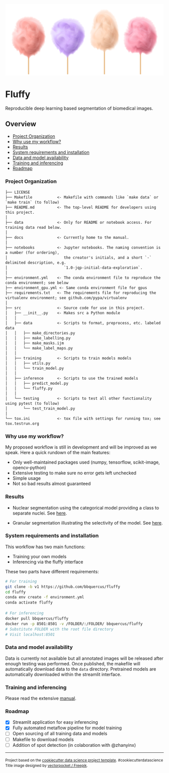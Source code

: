 ![fluffy](./data/fluffy.jpg)

Fluffy
==============================

Reproducible deep learning based segmentation of biomedical images.



## Overview

- [Project Organization](#project-organization)
- [Why use my workflow?](#why-use-my-workflow)
- [Results](#results)
- [System requirements and installation](#system-requirements-and-installation)
- [Data and model availability](#data-and-model-availability)
- [Training and inferencing](#training-and-inferencing)
- [Roadmap](#roadmap)



### Project Organization

    ├── LICENSE
    ├── Makefile           <- Makefile with commands like `make data` or `make train` (to follow)
    ├── README.md          <- The top-level README for developers using this project.
    │
    ├── data               <- Only for README or notebook access. For training data read below.
    │
    ├── docs               <- Currently home to the manual.
    │
    ├── notebooks          <- Jupyter notebooks. The naming convention is a number (for ordering),
    │                         the creator's initials, and a short `-` delimited description, e.g.
    │                         `1.0-jqp-initial-data-exploration`.
    │
    ├── environment.yml    <- The conda environment file to reproduce the conda environment; see below
    ├── environment_gpu.yml <- Same conda environment file for gpus
    ├── requirements.txt   <- The requirements file for reproducing the virtualenv environment; see github.com/pypa/virtualenv
    │
    ├── src                <- Source code for use in this project.
    │   ├── __init__.py    <- Makes src a Python module
    │   │
    │   ├── data           <- Scripts to format, preprocess, etc. labeled data
    │   │   ├── make_directories.py
    │   │   ├── make_labelling.py
    │   │   ├── make_masks.ijm
    │   │   └── make_label_maps.py
    │   │
    │   ├── training       <- Scripts to train models models
    │   │   ├── utils.py
    │   │   └── train_model.py
    │   │
    │   ├── inference      <- Scripts to use the trained models
    │   │   ├── predict_model.py
    │   │   └── fluffy.py
    │   │
    │   └── testing        <- Scripts to test all other functionality using pytest (to follow)
    │       └── test_train_model.py
    │
    └── tox.ini            <- tox file with settings for running tox; see tox.testrun.org



### Why use my workflow?

My proposed workflow is still in development and will be improved as we speak. Here a quick rundown of the main features:

- Only well-maintained packages used (numpy, tensorflow, scikit-image, opencv-python)
- Extensive testing to make sure no error gets left unchecked
- Simple usage
- Not so bad results almost guaranteed



### Results

* Nuclear segmentation using the categorical model providing a class to separate nuclei. See [here](./data/example_nucleus.pdf).

* Granular segmentation illustrating the selectivity of the model. See [here](./data/example_granules.pdf).



### System requirements and installation

This workflow has two main functions:

* Training your own models
* Inferencing via the fluffy interface

These two parts have different requirements:

```bash
# For training
git clone -b v1 https://github.com/bbquercus/fluffy
cd fluffy
conda env create -f environment.yml
conda activate fluffy

# For inferencing
docker pull bbquercus/fluffy
docker run -p 8501:8501 -v /FOLDER/:/FOLDER/ bbquercus/fluffy
# Substitute FOLDER with the root file directory
# Visit localhost:8501
```



### Data and model availability

Data is currently not available but all annotated images will be released after enough testing was performed. Once published, the makefile will automatically download data to the `data` directory. Pretrained models are automatically downloaded within the streamlit interface.



### Training and inferencing

Please read the extensive [manual](https://github.com/bbquercus/fluffy/docs/manual.pdf).



### Roadmap

- [x] Streamlit application for easy inferencing
- [x] Fully automated metaflow pipeline for model training
- [ ] Open sourcing of all training data and models
- [ ] Makefile to download models
- [ ] Addition of spot detection (in colaboration with @zhanyinx)

--------

<p><small>Project based on the <a target="_blank" href="https://drivendata.github.io/cookiecutter-data-science/">cookiecutter data science project template</a>. #cookiecutterdatascience <br/> Title image designed by <a href="http://www.freepik.com">vectorpocket / Freepik</a>.</small></p>
